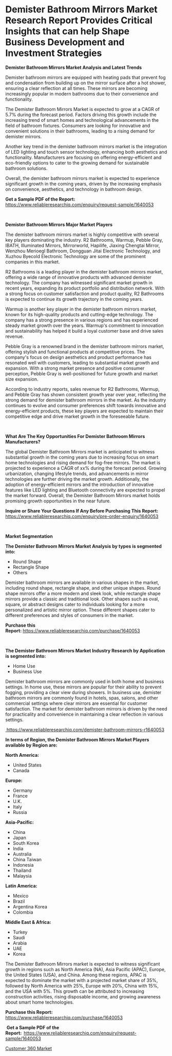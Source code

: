 <p><h1>Demister Bathroom Mirrors Market Research Report Provides Critical Insights that can help Shape Business Development and Investment Strategies</h1></p><p><strong>Demister Bathroom Mirrors Market Analysis and Latest Trends</strong></p>
<p><p>Demister bathroom mirrors are equipped with heating pads that prevent fog and condensation from building up on the mirror surface after a hot shower, ensuring a clear reflection at all times. These mirrors are becoming increasingly popular in modern bathrooms due to their convenience and functionality.</p><p>The Demister Bathroom Mirrors Market is expected to grow at a CAGR of 5.7% during the forecast period. Factors driving this growth include the increasing trend of smart homes and technological advancements in the field of bathroom fixtures. Consumers are looking for innovative and convenient solutions in their bathrooms, leading to a rising demand for demister mirrors.</p><p>Another key trend in the demister bathroom mirrors market is the integration of LED lighting and touch sensor technology, enhancing both aesthetics and functionality. Manufacturers are focusing on offering energy-efficient and eco-friendly options to cater to the growing demand for sustainable bathroom solutions.</p><p>Overall, the demister bathroom mirrors market is expected to experience significant growth in the coming years, driven by the increasing emphasis on convenience, aesthetics, and technology in bathroom design.</p></p>
<p><strong>Get a Sample PDF of the Report:&nbsp;</strong> <a href="https://www.reliableresearchiq.com/enquiry/request-sample/1640053">https://www.reliableresearchiq.com/enquiry/request-sample/1640053</a></p>
<p>&nbsp;</p>
<p><strong>Demister Bathroom Mirrors Major Market Players</strong></p>
<p><p>The demister bathroom mirrors market is highly competitive with several key players dominating the industry. R2 Bathrooms, Warmup, Pebble Gray, IBATH, Illuminated Mirrors, Mirrorworld, Hapilife, Jiaxing Chengtai Mirror, Wenzhou Merioegl Bathroom, Dongguan Jitai Electronic Technology, and Xuzhou Byecold Electronic Technology are some of the prominent companies in this market.</p><p>R2 Bathrooms is a leading player in the demister bathroom mirrors market, offering a wide range of innovative products with advanced demister technology. The company has witnessed significant market growth in recent years, expanding its product portfolio and distribution network. With a strong focus on customer satisfaction and product quality, R2 Bathrooms is expected to continue its growth trajectory in the coming years.</p><p>Warmup is another key player in the demister bathroom mirrors market, known for its high-quality products and cutting-edge technology. The company has a strong presence in various regions and has experienced steady market growth over the years. Warmup's commitment to innovation and sustainability has helped it build a loyal customer base and drive sales revenue.</p><p>Pebble Gray is a renowned brand in the demister bathroom mirrors market, offering stylish and functional products at competitive prices. The company's focus on design aesthetics and product performance has resonated well with customers, leading to substantial market growth and expansion. With a strong market presence and positive consumer perception, Pebble Gray is well-positioned for future growth and market size expansion.</p><p>According to industry reports, sales revenue for R2 Bathrooms, Warmup, and Pebble Gray has shown consistent growth year over year, reflecting the strong demand for demister bathroom mirrors in the market. As the industry continues to evolve and consumer preferences shift towards innovative and energy-efficient products, these key players are expected to maintain their competitive edge and drive market growth in the foreseeable future.</p></p>
<p>&nbsp;</p>
<p><strong>What Are The Key Opportunities For Demister Bathroom Mirrors Manufacturers?</strong></p>
<p><p>The global Demister Bathroom Mirrors market is anticipated to witness substantial growth in the coming years due to increasing focus on smart home technologies and rising demand for fog-free mirrors. The market is projected to experience a CAGR of xx% during the forecast period. Growing urbanization, changing lifestyle trends, and advancements in mirror technologies are further driving the market growth. Additionally, the adoption of energy-efficient mirrors and the introduction of innovative features like LED lighting and Bluetooth connectivity are expected to propel the market forward. Overall, the Demister Bathroom Mirrors market holds promising growth opportunities in the near future.</p></p>
<p><strong>Inquire or Share Your Questions If Any Before Purchasing This Report:</strong> <a href="https://www.reliableresearchiq.com/enquiry/pre-order-enquiry/1640053">https://www.reliableresearchiq.com/enquiry/pre-order-enquiry/1640053</a></p>
<p>&nbsp;</p>
<p><strong>Market Segmentation</strong></p>
<p><strong>The Demister Bathroom Mirrors Market Analysis by types is segmented into:</strong></p>
<p><ul><li>Round Shape</li><li>Rectangle Shape</li><li>Others</li></ul></p>
<p><p>Demister bathroom mirrors are available in various shapes in the market, including round shape, rectangle shape, and other unique shapes. Round shape mirrors offer a more modern and sleek look, while rectangle shape mirrors provide a classic and traditional look. Other shapes such as oval, square, or abstract designs cater to individuals looking for a more personalized and artistic mirror option. These different shapes cater to different preferences and styles of consumers in the market.</p></p>
<p><strong>Purchase this Report:&nbsp;</strong><a href="https://www.reliableresearchiq.com/purchase/1640053">https://www.reliableresearchiq.com/purchase/1640053</a></p>
<p>&nbsp;</p>
<p><strong>The Demister Bathroom Mirrors Market Industry Research by Application is segmented into:</strong></p>
<p><ul><li>Home Use</li><li>Business Use</li></ul></p>
<p><p>Demister bathroom mirrors are commonly used in both home and business settings. In home use, these mirrors are popular for their ability to prevent fogging, providing a clear view during showers. In business use, demister bathroom mirrors are commonly found in hotels, spas, salons, and other commercial settings where clear mirrors are essential for customer satisfaction. The market for demister bathroom mirrors is driven by the need for practicality and convenience in maintaining a clear reflection in various settings.</p></p>
<p><a href="https://www.reliableresearchiq.com/demister-bathroom-mirrors-r1640053">&nbsp;https://www.reliableresearchiq.com/demister-bathroom-mirrors-r1640053</a></p>
<p><strong>In terms of Region, the Demister Bathroom Mirrors Market Players available by Region are:</strong></p>
<p>
    <p> <strong> North America: </strong>
        <ul>
            <li>United States</li>
            <li>Canada</li>
        </ul>
        </p> 
    <p> <strong> Europe: </strong>
        <ul>
            <li>Germany</li>
            <li>France</li>
            <li>U.K.</li>
            <li>Italy</li>
            <li>Russia</li>
        </ul>
        </p> 
    <p> <strong> Asia-Pacific: </strong>
        <ul>
            <li>China</li>
            <li>Japan</li>
            <li>South Korea</li>
            <li>India</li>
            <li>Australia</li>
            <li>China Taiwan</li>
            <li>Indonesia</li>
            <li>Thailand</li>
            <li>Malaysia</li>
        </ul>
        </p> 
    <p> <strong> Latin America: </strong>
        <ul>
            <li>Mexico</li>
            <li>Brazil</li>
            <li>Argentina Korea</li>
            <li>Colombia</li>
        </ul>
        </p> 
    <p> <strong> Middle East & Africa: </strong>
        <ul>
            <li>Turkey</li>
            <li>Saudi</li>
            <li>Arabia</li>
            <li>UAE</li>
            <li>Korea</li>
        </ul>
    </p>
    </p>
<p><p>The Demister Bathroom Mirrors market is expected to witness significant growth in regions such as North America (NA), Asia Pacific (APAC), Europe, the United States (USA), and China. Among these regions, APAC is expected to dominate the market with a projected market share of 35%, followed by North America with 25%, Europe with 20%, China with 15%, and the USA with 5%. This growth can be attributed to increasing construction activities, rising disposable income, and growing awareness about smart home technologies.</p></p>
<p><strong>Purchase this Report: </strong><a href="https://www.reliableresearchiq.com/purchase/1640053">https://www.reliableresearchiq.com/purchase/1640053</a></p>
<p>&nbsp;<strong>Get a Sample PDF of the Report:&nbsp;&nbsp;</strong><a href="https://www.reliableresearchiq.com/enquiry/request-sample/1640053">https://www.reliableresearchiq.com/enquiry/request-sample/1640053</a></p>
<p><strong></strong></p>
<p><p><a href="https://github.com/HenrietteMills1/Market-Research-Report-List-2/blob/main/customer-360-market.md">Customer 360 Market</a></p></p>